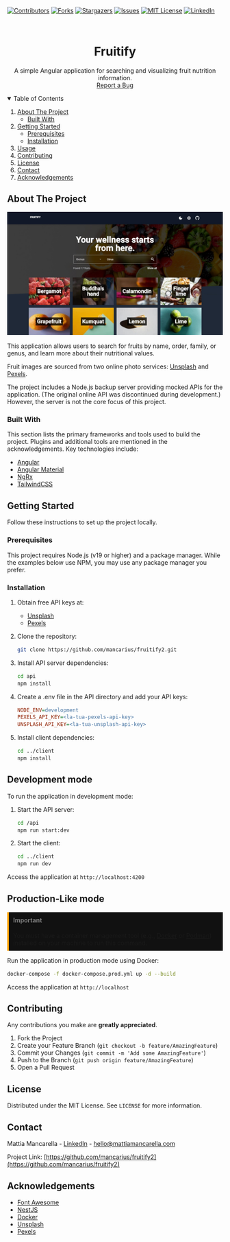 <!--
*** Thanks for checking out the Best-README-Template. If you have a suggestion
*** that would make this better, please fork the repo and create a pull request
*** or simply open an issue with the tag "enhancement".
*** Thanks again! Now go create something AMAZING! :D
-->



<!-- PROJECT SHIELDS -->
<!--
*** I'm using markdown "reference style" links for readability.
*** Reference links are enclosed in brackets [ ] instead of parentheses ( ).
*** See the bottom of this document for the declaration of the reference variables
*** for contributors-url, forks-url, etc. This is an optional, concise syntax you may use.
*** https://www.markdownguide.org/basic-syntax/#reference-style-links
-->
[![Contributors][contributors-shield]][contributors-url]
[![Forks][forks-shield]][forks-url]
[![Stargazers][stars-shield]][stars-url]
[![Issues][issues-shield]][issues-url]
[![MIT License][license-shield]][license-url]
[![LinkedIn][linkedin-shield]][linkedin-url]



<!-- PROJECT LOGO -->
<br />
<p align="center">
  <h1 align="center">Fruitify</h1>
  <p align="center">
    A simple Angular application for searching and visualizing fruit nutrition information.
    <br />
    <a href="https://github.com/mancarius/fruitify2/issues">Report a Bug</a>
  </p>
</p>

<!-- TABLE OF CONTENTS -->
<details open="open">
  <summary>Table of Contents</summary>
  <ol>
    <li>
      <a href="#about-the-project">About The Project</a>
      <ul>
        <li><a href="#built-with">Built With</a></li>
      </ul>
    </li>
    <li>
      <a href="#getting-started">Getting Started</a>
      <ul>
        <li><a href="#prerequisites">Prerequisites</a></li>
        <li><a href="#installation">Installation</a></li>
      </ul>
    </li>
    <li><a href="#usage">Usage</a></li>
    <li><a href="#contributing">Contributing</a></li>
    <li><a href="#license">License</a></li>
    <li><a href="#contact">Contact</a></li>
    <li><a href="#acknowledgements">Acknowledgements</a></li>
  </ol>
</details>

<!-- ABOUT THE PROJECT -->
## About The Project

![Product Screenshot][product-screenshot]

This application allows users to search for fruits by name, order, family, or genus, and learn more about their nutritional values.

Fruit images are sourced from two online photo services: [Unsplash](https://www.unsplash.com/) and [Pexels](https://www.pexels.com/).

The project includes a Node.js backup server providing mocked APIs for the application. (The original online API was discontinued during development.) However, the server is not the core focus of this project.

### Built With

This section lists the primary frameworks and tools used to build the project. Plugins and additional tools are mentioned in the acknowledgements. Key technologies include:

* [Angular](https://v18.angular.dev)
* [Angular Material](https://v18.material.angular.io)
* [NgRx](https://ngrx.io)
* [TailwindCSS](https://tailwindcss.com)

<!-- GETTING STARTED -->
## Getting Started

Follow these instructions to set up the project locally.

### Prerequisites

This project requires Node.js (v19 or higher) and a package manager. While the examples below use NPM, you may use any package manager you prefer.

### Installation

1. Obtain free API keys at:
   * [Unsplash](https://unsplash.com/developers)
   * [Pexels](https://www.pexels.com/api/)

2. Clone the repository:
   ```sh
   git clone https://github.com/mancarius/fruitify2.git
3. Install API server dependencies:
   ```sh
   cd api
   npm install
   ```
4. Create a .env file in the API directory and add your API keys:
   ```ini
   NODE_ENV=development
   PEXELS_API_KEY=<la-tua-pexels-api-key>
   UNSPLASH_API_KEY=<la-tua-unsplash-api-key>
   ```
5. Install client dependencies:
   ```sh
   cd ../client
   npm install
   ```

## Development mode

To run the application in development mode:

1. Start the API server:
   ```sh
   cd /api
   npm run start:dev
   ```
2. Start the client:
   ```sh
   cd ../client
   npm run dev
   ```
Access the application at `http://localhost:4200`

## Production-Like mode

<div style="background-color:#111; border-left: 4px solid orange">
  <h4 style="color:gray;padding:10px; padding-bottom:0">Important</h4>
  <p style="padding:10px; padding-top:0">
  You must have a container management tool (e.g., <a href="https://www.docker.com">Docker</a> or <a href="https://podman.io/">Podman</a>) installed on your machine to run this command.
  </p>
</div>

Run the application in production mode using Docker:

  ```sh
  docker-compose -f docker-compose.prod.yml up -d --build
  ```

Access the application at `http://localhost`

<!-- CONTRIBUTING -->
## Contributing

Any contributions you make are **greatly appreciated**.

1. Fork the Project
2. Create your Feature Branch (`git checkout -b feature/AmazingFeature`)
3. Commit your Changes (`git commit -m 'Add some AmazingFeature'`)
4. Push to the Branch (`git push origin feature/AmazingFeature`)
5. Open a Pull Request



<!-- LICENSE -->
## License

Distributed under the MIT License. See `LICENSE` for more information.


<!-- CONTACT -->
## Contact

Mattia Mancarella - [LinkedIn](https://www.linkedin.com/in/mattia-mancarella/) - hello@mattiamancarella.com

Project Link: [https://github.com/mancarius/fruitify2](https://github.com/mancarius/fruitify2)



<!-- ACKNOWLEDGEMENTS -->
## Acknowledgements

* [Font Awesome](https://fontawesome.com)
* [NestJS](https://nestjs.com)
* [Docker](https://www.docker.com)
* [Unsplash](https://unsplash.com/)
* [Pexels](https://www.pexels.com/)





<!-- MARKDOWN LINKS & IMAGES -->
<!-- https://www.markdownguide.org/basic-syntax/#reference-style-links -->
[contributors-shield]: https://img.shields.io/github/contributors/mancarius/fruitify2.svg?style=for-the-badge
[contributors-url]: https://github.com/mancarius/fruitify2/graphs/contributors
[forks-shield]: https://img.shields.io/github/forks/mancarius/fruitify2?style=for-the-badge
[forks-url]: https://github.com/mancarius/fruitify2/network/members
[stars-shield]: https://img.shields.io/github/stars/mancarius/fruitify.svg?style=for-the-badge
[stars-url]: https://github.com/mancarius/fruitify/stargazers
[issues-shield]: https://img.shields.io/github/issues/mancarius/fruitify2.svg?style=for-the-badge
[issues-url]: https://github.com/mancarius/fruitify2/issues
[license-shield]: https://img.shields.io/github/license/mancarius/fruitify2.svg?style=for-the-badge
[license-url]: https://github.com/othneildrew/Best-README-Template/blob/master/LICENSE.txt
[linkedin-shield]: https://img.shields.io/badge/-LinkedIn-black.svg?style=for-the-badge&logo=linkedin&colorB=555
[linkedin-url]: https://linkedin.com/in/mattia-mancarella
[product-screenshot]: ./screenshot.jpg
